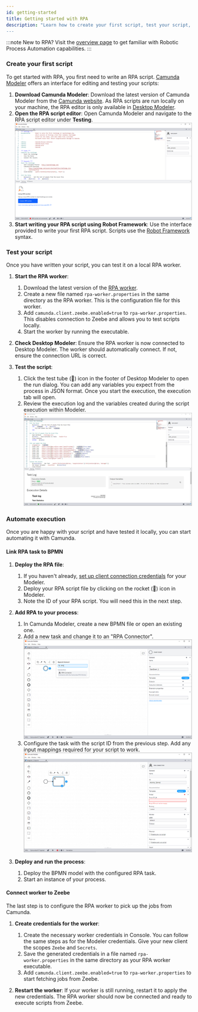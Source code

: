 ```yaml
---
id: getting-started
title: Getting started with RPA
description: "Learn how to create your first script, test your script, and automate execution while getting started with RPA. 
---
```


:::note
New to RPA? Visit the [overview page](/components/rpa/overview.md) to get familiar with Robotic Process Automation capabilities.
:::

### Create your first script

To get started with RPA, you first need to write an RPA script. [Camunda Modeler](/components/modeler/about-modeler.md) offers an interface for editing and testing your scripts:

1. **Download Camunda Modeler**: Download the latest version of Camunda Modeler from the [Camunda website](https://camunda.com/download/modeler/). As RPA scripts are run locally on your machine, the RPA editor is only available in [Desktop Modeler](/components/modeler/desktop-modeler/index.md).
2. **Open the RPA script editor**: Open Camunda Modeler and navigate to the RPA script editor under **Testing**.
   ![A screenshot of the RPA Editor in the Camunda Modeler](img/rpa-editor-initial.png)
3. **Start writing your RPA script using Robot Framework**: Use the interface provided to write your first RPA script. Scripts use the [Robot Framework](https://robotframework.org/) syntax.

### Test your script

Once you have written your script, you can test it on a local RPA worker.

1. **Start the RPA worker**:

   1. Download the latest version of the [RPA worker](https://github.com/camunda/rpa-worker/releases).
   2. Create a new file named `rpa-worker.properties` in the same directory as the RPA worker. This is the configuration file for this worker.
   3. Add `camunda.client.zeebe.enabled=true` to `rpa-worker.properties`. This disables connection to Zeebe and allows you to test scripts locally.
   4. Start the worker by running the executable.

2. **Check Desktop Modeler**: Ensure the RPA worker is now connected to Desktop Modeler. The worker should automatically connect. If not, ensure the connection URL is correct.

3. **Test the script**:
   1. Click the test tube (🧪) icon in the footer of Desktop Modeler to open the run dialog. You can add any variables you expect from the process in JSON format. Once you start the execution, the execution tab will open.
   2. Review the execution log and the variables created during the script execution within Modeler.
      ![A screenshot of the RPA testing panel](img/rpa-editor-results.png)

### Automate execution

Once you are happy with your script and have tested it locally, you can start automating it with Camunda.

#### Link RPA task to BPMN

1. **Deploy the RPA file**:

   1. If you haven't already, [set up client connection credentials](/guides/setup-client-connection-credentials.md) for your Modeler.
   2. Deploy your RPA script file by clicking on the rocket (🚀) icon in Modeler.
   3. Note the ID of your RPA script. You will need this in the next step.

2. **Add RPA to your process**:

   1. In Camunda Modeler, create a new BPMN file or open an existing one.
   2. Add a new task and change it to an "RPA Connector".
      ![A screenshot of appending a RPA Task](img/create-new-task.png)
   3. Configure the task with the script ID from the previous step. Add any input mappings required for your script to work.
      ![A screenshot of configuring a RPA Task](img/rpa-task-configuration.png)

3. **Deploy and run the process**:

   1. Deploy the BPMN model with the configured RPA task.
   2. Start an instance of your process.

#### Connect worker to Zeebe

The last step is to configure the RPA worker to pick up the jobs from Camunda.

1. **Create credentials for the worker**:

   1. Create the necessary worker credentials in Console. You can follow the same steps as for the Modeler credentials. Give your new client the scopes `Zeebe` and `Secrets`.
   2. Save the generated credentials in a file named `rpa-worker.properties` in the same directory as your RPA worker executable.
   3. Add `camunda.client.zeebe.enabled=true` to `rpa-worker.properties` to start fetching jobs from Zeebe.

2. **Restart the worker**: If your worker is still running, restart it to apply the new credentials. The RPA worker should now be connected and ready to execute scripts from Zeebe.
